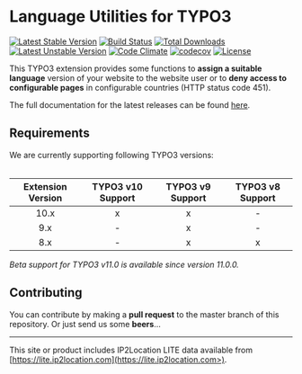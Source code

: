 Language Utilities for TYPO3
============================

[![Latest Stable Version](https://poser.pugx.org/leuchtfeuer/locate/v/stable)](https://packagist.org/packages/leuchtfeuer/locate)
[![Build Status](https://github.com/Leuchtfeuer/locate/workflows/Continous%20Integration/badge.svg)](https://github.com/Leuchtfeuer/locate)
[![Total Downloads](https://poser.pugx.org/leuchtfeuer/locate/downloads)](https://packagist.org/leuchtfeuer/locate)
[![Latest Unstable Version](https://poser.pugx.org/leuchtfeuer/locate/v/unstable)](https://packagist.org/leuchtfeuer/locate)
[![Code Climate](https://codeclimate.com/github/Leuchtfeuer/locate/badges/gpa.svg)](https://codeclimate.com/github/Leuchtfeuer/locate)
[![codecov](https://codecov.io/gh/Leuchtfeuer/locate/branch/master/graph/badge.svg?token=0GcE422Ms1)](https://codecov.io/gh/Leuchtfeuer/locate)
[![License](https://poser.pugx.org/leuchtfeuer/locate/license)](https://packagist.org/packages/leuchtfeuer/locate)

This TYPO3 extension provides some functions to **assign a suitable language** version of your website to the website user or to 
**deny access to configurable pages** in configurable countries (HTTP status code 451).

The full documentation for the latest releases can be found [here](https://docs.typo3.org/p/leuchtfeuer/locate/master/en-us/).

## Requirements

We are currently supporting following TYPO3 versions:<br><br>

| Extension Version | TYPO3 v10 Support | TYPO3 v9 Support | TYPO3 v8 Support |
| :-: | :-: | :-: | :-: |
| 10.x              | x                 | x                | -                |
| 9.x               | -                 | x                | -                |
| 8.x               | -                 | x                | x                |

_Beta support for TYPO3 v11.0 is available since version 11.0.0._

## Contributing

You can contribute by making a **pull request** to the master branch of this repository. Or just send us some **beers**...

---
This site or product includes IP2Location LITE data available from [https://lite.ip2location.com](https://lite.ip2location.com>).

